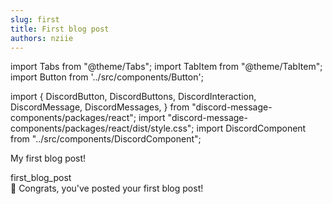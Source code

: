```yaml
---
slug: first
title: First blog post
authors: nziie
---
```


import Tabs from "@theme/Tabs";
import TabItem from "@theme/TabItem";
import Button from '../src/components/Button';

import {
  DiscordButton,
  DiscordButtons,
  DiscordInteraction,
  DiscordMessage,
  DiscordMessages,
} from "discord-message-components/packages/react";
import "discord-message-components/packages/react/dist/style.css";
import DiscordComponent from "../src/components/DiscordComponent";

My first blog post!

<DiscordComponent>
  <DiscordMessage author="Blog Bot" avatar="red">
    <div slot="interactions">
      <DiscordInteraction author="vNziie--" avatar="/img/logo.png" command>
        first_blog_post
      </DiscordInteraction>
    </div>
    🎉 Congrats, you've posted your first blog post!
  </DiscordMessage>
</DiscordComponent>
